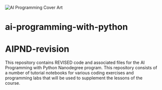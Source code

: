 ![AI Programming Cover Art](https://images.ctfassets.net/2y9b3o528xhq/7CtUL0FgJRrQtXc6Ag4rjC/fe9a51e73a360a2b81cfa8299ea9b571/nd089_open_graph.jpg)
# ai-programming-with-python
# AIPND-revision
This repository contains REVISED code and associated files for the AI Programming with Python Nanodegree program. This repository consists of a number of tutorial notebooks for various coding exercises and programming labs that will be used to supplement the lessons of the course.
